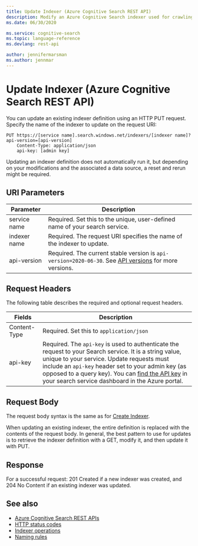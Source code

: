 ```yaml
---
title: Update Indexer (Azure Cognitive Search REST API)
description: Modify an Azure Cognitive Search indexer used for crawling external data sources for searchable content.
ms.date: 06/30/2020

ms.service: cognitive-search
ms.topic: language-reference
ms.devlang: rest-api

author: jennifermarsman
ms.author: jennmar
---
```

# Update Indexer (Azure Cognitive Search REST API)

You can update an existing indexer definition using an HTTP PUT request. Specify the name of the indexer to update on the request URI:  

```http
PUT https://[service name].search.windows.net/indexers/[indexer name]?api-version=[api-version]  
    Content-Type: application/json  
    api-key: [admin key]  
```  

Updating an indexer definition does not automatically run it, but depending on your modifications and the associated a data source, a reset and rerun might be required.

## URI Parameters

| Parameter	  | Description  | 
|-------------|--------------|
| service name | Required. Set this to the unique, user-defined name of your search service. |
| indexer name  | Required. The request URI specifies the name of the indexer to update. |
| api-version | Required. The current stable version is `api-version=2020-06-30`. See [API versions](search-service-api-versions.md) for more versions. |

 ## Request Headers 
 The following table describes the required and optional request headers.  

|Fields              |Description      |  
|--------------------|-----------------|  
|Content-Type|Required. Set this to `application/json`|  
|api-key|Required. The `api-key` is used to authenticate the request to your Search service. It is a string value, unique to your service. Update requests must include an `api-key` header set to your admin key (as opposed to a query key). You can [find the API key](/azure/search/search-security-api-keys#find-existing-keys) in your search service dashboard in the Azure portal.|    

## Request Body
 The request body syntax is the same as for [Create Indexer](create-indexer.md).

 When updating an existing indexer, the entire definition is replaced with the contents of the request body. In general, the best pattern to use for updates is to retrieve the indexer definition with a GET, modify it, and then update it with PUT.  

## Response  
 For a successful request: 201 Created if a new indexer was created, and 204 No Content if an existing indexer was updated.  

## See also

+ [Azure Cognitive Search REST APIs](index.md)   
+ [HTTP status codes](http-status-codes.md)   
+ [Indexer operations](indexer-operations.md)   
+ [Naming rules](naming-rules.md)  
